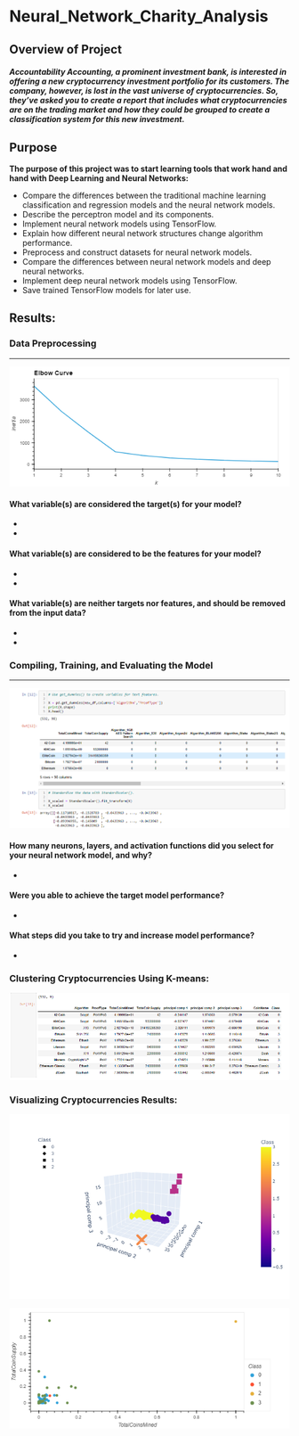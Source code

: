 # Neural_Network_Charity_Analysis

## Overview of Project
 
#### *Accountability Accounting, a prominent investment bank, is interested in offering a new cryptocurrency investment portfolio for its customers. The company, however, is lost in the vast universe of cryptocurrencies. So, they’ve asked you to create a report that includes what cryptocurrencies are on the trading market and how they could be grouped to create a classification system for this new investment.*
 
<!--![mobile](https://github.com/Atomickilroy/Credit_Risk_Analysis/blob/main/png/Screenshot%202022-09-17%20124821.png) -->
 
 
## Purpose
 
**The purpose of this project was to start learning tools that work hand and hand with Deep Learning and Neural Networks:**
 
  - Compare the differences between the traditional machine learning classification and regression models and the neural network models.
  - Describe the perceptron model and its components.
  - Implement neural network models using TensorFlow.
  - Explain how different neural network structures change algorithm performance.
  - Preprocess and construct datasets for neural network models.
  - Compare the differences between neural network models and deep neural networks.
  - Implement deep neural network models using TensorFlow.
  - Save trained TensorFlow models for later use.
 
## Results: 

### Data Preprocessing
--- 
![mobile](https://github.com/Atomickilroy/Cryptocurrencies/blob/main/images/bokeh_plot%20(2).png)

#### What variable(s) are considered the target(s) for your model?
  -
  -

#### What variable(s) are considered to be the features for your model?
  -
  -
  

#### What variable(s) are neither targets nor features, and should be removed from the input data?
  -
  -

### Compiling, Training, and Evaluating the Model
--- 
![mobile](https://github.com/Atomickilroy/Cryptocurrencies/blob/main/images/d1.png) 

#### How many neurons, layers, and activation functions did you select for your neural network model, and why?
  -

#### Were you able to achieve the target model performance?
  - 

#### What steps did you take to try and increase model performance?  
  - 


 
### Clustering Cryptocurrencies Using K-means:



![mobile](https://github.com/Atomickilroy/Cryptocurrencies/blob/main/images/d3%20clustering.png)    
 
   
 
 
###  Visualizing Cryptocurrencies Results:



![3-d](https://github.com/Atomickilroy/Cryptocurrencies/blob/main/images/newplot%20(3).png)
 

 
![cluster](https://github.com/Atomickilroy/Cryptocurrencies/blob/main/images/bokeh_plot%20(1).png)
 
 
 
 
 
